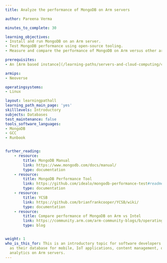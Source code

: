 ```yaml
---
title: Analyze the performance of MongoDB on Arm servers

author: Pareena Verma

minutes_to_complete: 30

learning_objectives:
- Install and run MongoDB on an Arm server.
- Test MongoDB performance using open-source tooling.
- Measure and compare the performance of MongoDB on Arm versus other architectures with Yahoo Cloud Serving Benchmark (YCSB). 

prerequisites:
- An [Arm based instance](/learning-paths/servers-and-cloud-computing/csp/) from a cloud service provider.

armips:
- Neoverse

operatingsystems:
- Linux

layout: learningpathall
learning_path_main_page: 'yes'
skilllevels: Introductory
subjects: Databases
test_maintenance: false
tools_software_languages:
- MongoDB
- GCC
- Runbook


further_reading:
    - resource:
        title: MongoDB Manual
        link: https://www.mongodb.com/docs/manual/
        type: documentation
    - resource:
        title: MongoDB Performance Tool
        link: https://github.com/idealo/mongodb-performance-test#readme
        type: documentation
    - resource:
        title: YCSB
        link: https://github.com/brianfrankcooper/YCSB/wiki/
        type: documentation
    - resource:
        title: Compare performance of MongoDB on Arm vs Intel
        link: https://community.arm.com/arm-community-blogs/b/operating-systems-blog/posts/mongodb-performance-on-aws-with-the-arm-graviton2
        type: blog


weight: 1
who_is_this_for: This is an introductory topic for software developers using MongoDB
  as their database for mobile, IoT applications, content management, or real-time
  analytics on Arm servers.
---
```

